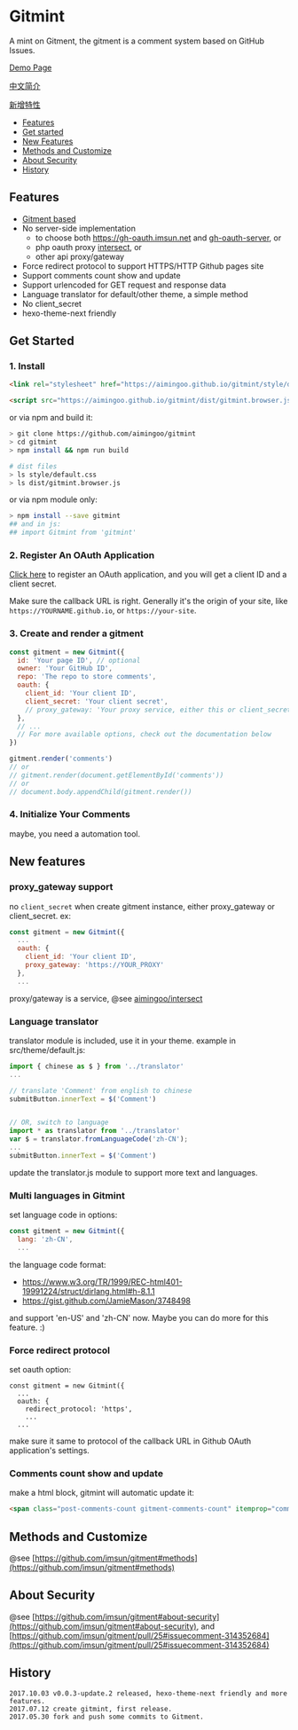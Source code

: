 # Gitmint


A mint on Gitment, the gitment is a comment system based on GitHub Issues.

[Demo Page](https://imsun.github.io/gitment/)

[中文简介](https://imsun.net/posts/gitment-introduction/)

[新增特性](https://aimingoo.github.io/1-1725.html)

- [Features](#features)
- [Get started](#get-started)
- [New Features](#new-features)
- [Methods and Customize](#methods-and-customize)
- [About Security](#about-security)
- [History](#history)

## Features

- [Gitment based](https://github.com/imsun/gitment)
- No server-side implementation
  - to choose both https://gh-oauth.imsun.net and [gh-oauth-server](https://github.com/imsun/gh-oauth-server), or
  - php oauth proxy [intersect](https://github.com/aimingoo/intersect), or
  - other api proxy/gateway
- Force redirect protocol to support HTTPS/HTTP Github pages site
- Support comments count show and update
- Support urlencoded for GET request and response data
- Language translator for default/other theme, a simple method
- No client_secret
- hexo-theme-next friendly

## Get Started

### 1. Install

```html
<link rel="stylesheet" href="https://aimingoo.github.io/gitmint/style/default.css">
```

```html
<script src="https://aimingoo.github.io/gitmint/dist/gitmint.browser.js"></script>
```

or via npm and build it:

```sh
> git clone https://github.com/aimingoo/gitmint
> cd gitmint
> npm install && npm run build

# dist files
> ls style/default.css
> ls dist/gitmint.browser.js
```

or via npm module only:

```sh
> npm install --save gitmint
## and in js:
## import Gitmint from 'gitmint'
```

### 2. Register An OAuth Application

[Click here](https://github.com/settings/applications/new) to register an OAuth application, and you will get a client ID and a client secret.

Make sure the callback URL is right. Generally it's the origin of your site, like `https://YOURNAME.github.io`, or `https://your-site`.

### 3. Create and render a gitment

```javascript
const gitment = new Gitmint({
  id: 'Your page ID', // optional
  owner: 'Your GitHub ID',
  repo: 'The repo to store comments',
  oauth: {
    client_id: 'Your client ID',
    client_secret: 'Your client secret',
    // proxy_gateway: 'Your proxy service, either this or client_secret'
  },
  // ...
  // For more available options, check out the documentation below
})

gitment.render('comments')
// or
// gitment.render(document.getElementById('comments'))
// or
// document.body.appendChild(gitment.render())
```

### 4. Initialize Your Comments

maybe, you need a automation tool.

## New features

### proxy_gateway support

no `client_secret` when create gitment instance, either proxy_gateway or client_secret. ex:

```javascript
const gitment = new Gitmint({
  ...
  oauth: {
    client_id: 'Your client ID',
    proxy_gateway: 'https://YOUR_PROXY'
  },
  ...
```

proxy/gateway is a service, @see [aimingoo/intersect](https://github.com/aimingoo/intersect)

### Language translator

translator module is included, use it in your theme. example in src/theme/default.js:

```javascript
import { chinese as $ } from '../translator'
...

// translate 'Comment' from english to chinese
submitButton.innerText = $('Comment')


// OR, switch to language
import * as translator from '../translator'
var $ = translator.fromLanguageCode('zh-CN');
...
submitButton.innerText = $('Comment')
```

update the translator.js module to support more text and languages.

### Multi languages in Gitmint

set language code in options:

```javascript
const gitment = new Gitmint({
  lang: 'zh-CN',
  ...
```

the language code format:

* https://www.w3.org/TR/1999/REC-html401-19991224/struct/dirlang.html#h-8.1.1
* https://gist.github.com/JamieMason/3748498

and support 'en-US' and 'zh-CN' now. Maybe you can do more for this feature. :)

### Force redirect protocol

set oauth option:

```
const gitment = new Gitmint({
  ...
  oauth: {
    redirect_protocol: 'https',
    ...
  ...
```
make sure it same to protocol of the callback URL in Github OAuth application's settings.

### Comments count show and update

make a html block, gitmint will automatic update it:

```html
<span class="post-comments-count gitment-comments-count" itemprop="commentsCount"></span>
```

## Methods and Customize

@see [https://github.com/imsun/gitment#methods](https://github.com/imsun/gitment#methods)


## About Security

@see [https://github.com/imsun/gitment#about-security](https://github.com/imsun/gitment#about-security), and [https://github.com/imsun/gitment/pull/25#issuecomment-314352684](https://github.com/imsun/gitment/pull/25#issuecomment-314352684)

## History

```
2017.10.03 v0.0.3-update.2 released, hexo-theme-next friendly and more features.
2017.07.12 create gitmint, first release.
2017.05.30 fork and push some commits to Gitment.
```

